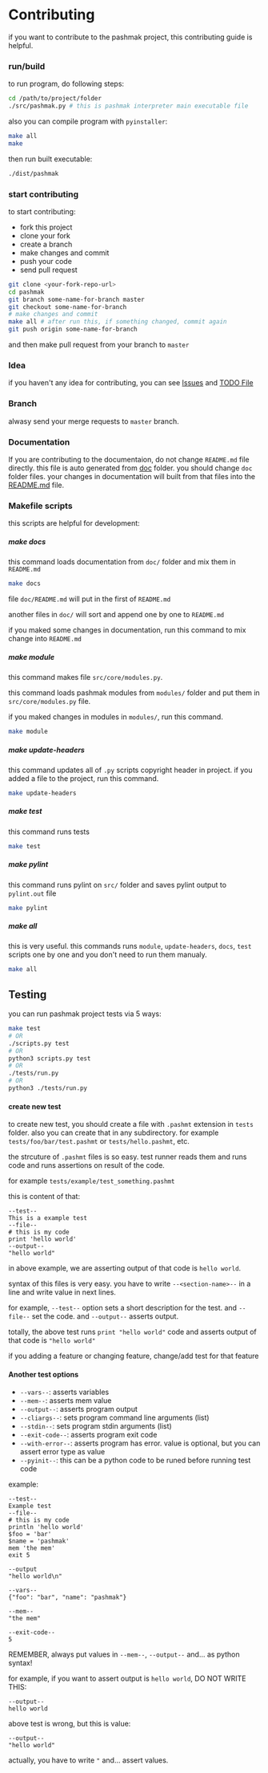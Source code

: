 # Contributing
if you want to contribute to the pashmak project, this contributing guide is helpful.

### run/build
to run program, do following steps:

```bash
cd /path/to/project/folder
./src/pashmak.py # this is pashmak interpreter main executable file
```

also you can compile program with `pyinstaller`:

```bash
make all
make
```

then run built executable:

```bash
./dist/pashmak
```

### start contributing
to start contributing:
- fork this project
- clone your fork
- create a branch
- make changes and commit
- push your code
- send pull request

```bash
git clone <your-fork-repo-url>
cd pashmak
git branch some-name-for-branch master
git checkout some-name-for-branch
# make changes and commit
make all # after run this, if something changed, commit again
git push origin some-name-for-branch
```

and then make pull request from your branch to `master`

### Idea
if you haven't any idea for contributing, you can see [Issues](https://github.com/parsampsh/pashmak/issues) and [TODO File](/TODO.md)

### Branch
alwasy send your merge requests to `master` branch.

### Documentation
If you are contributing to the documentaion, do not change `README.md` file directly. this file is auto generated from [doc](doc) folder. you should change `doc` folder files. your changes in documentation will built from that files into the [README.md](README.md) file.

### Makefile scripts
this scripts are helpful for development:

##### make docs
this command loads documentation from `doc/` folder and mix them in `README.md`

```bash
make docs
```

file `doc/README.md` will put in the first of `README.md`

another files in `doc/` will sort and append one by one to `README.md`

if you maked some changes in documentation, run this command to mix change into `README.md`

##### make module
this command makes file `src/core/modules.py`.

this command loads pashmak modules from `modules/` folder and put them in `src/core/modules.py` file.

if you maked changes in modules in `modules/`, run this command.

```bash
make module
```

##### make update-headers
this command updates all of `.py` scripts copyright header in project. if you added a file to the project, run this command.

```bash
make update-headers
```

##### make test
this command runs tests

```bash
make test
```

##### make pylint
this command runs pylint on `src/` folder and saves pylint output to `pylint.out` file

```bash
make pylint
```

##### make all
this is very useful. this commands runs `module`, `update-headers`, `docs`, `test` scripts one by one and you don't need to run them manualy.

```bash
make all
```

## Testing
you can run pashmak project tests via 5 ways:

```bash
make test
# OR
./scripts.py test
# OR
python3 scripts.py test
# OR
./tests/run.py
# OR
python3 ./tests/run.py
```

#### create new test
to create new test, you should create a file with `.pashmt` extension in `tests` folder. also you can create that in any subdirectory. for example `tests/foo/bar/test.pashmt` or `tests/hello.pashmt`, etc.

the strcuture of `.pashmt` files is so easy. test runner reads them and runs code and runs assertions on result of the code.

for example `tests/example/test_something.pashmt`

this is content of that:

```
--test--
This is a example test
--file--
# this is my code
print 'hello world'
--output--
"hello world"
```

in above example, we are asserting output of that code is `hello world`.

syntax of this files is very easy.
you have to write `--<section-name>--` in a line and write value in next lines.

for example, `--test--` option sets a short description for the test.
and `--file--` set the code. and `--output--` asserts output.

totally, the above test runs `print "hello world"` code and asserts output of that code is `"hello world"`

if you adding a feature or changing feature, change/add test for that feature

#### Another test options
- `--vars--`: asserts variables
- `--mem--`: asserts mem value
- `--output--`: asserts program output
- `--cliargs--`: sets program command line arguments (list)
- `--stdin--`: sets program stdin arguments (list)
- `--exit-code--`: asserts program exit code
- `--with-error--`: asserts program has error. value is optional, but you can assert error type as value
- `--pyinit--`: this can be a python code to be runed before running test code

example:

```
--test--
Example test
--file--
# this is my code
println 'hello world'
$foo = 'bar'
$name = 'pashmak'
mem 'the mem'
exit 5

--output
"hello world\n"

--vars--
{"foo": "bar", "name": "pashmak"}

--mem--
"the mem"

--exit-code--
5
```

REMEMBER, always put values in `--mem--`, `--output--` and... as python syntax!

for example, if you want to assert output is `hello world`, DO NOT WRITE THIS:

```
--output--
hello world
```

above test is wrong, but this is value:

```
--output--
"hello world"
```

actually, you have to write `"` and... assert values.
